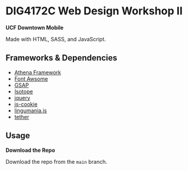 # DIG4172C Web Design Workshop II
**UCF Downtown Mobile**

Made with HTML, SASS, and JavaScript.

## Frameworks & Dependencies 
- [Athena Framework](https://github.com/UCF/Athena-Framework)
- [Font Awsome](https://fontawesome.com)
- [GSAP](https://greensock.com)
- [Isotope](https://isotope.metafizzy.co)
- [jquery](https://github.com/jquery/jquery)
- [js-cookie](https://github.com/js-cookie/js-cookies)
- [lingumania.js](http://www.lingumania.com/index.html)
- [tether](https://github.com/shipshapecode/tether)

## Usage

**Download the Repo**

Download the repo from the `main` branch.
